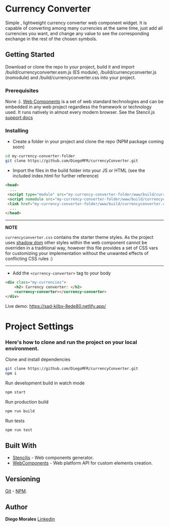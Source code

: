 # Currency Converter

Simple , lightweight currency converter web component widget.
It is capable of converting among many currencies at the same time, just add all currencies you want, and change any value to see the corresponding exchange in the rest of the chosen symbols.

## Getting Started

Download or clone the repo to your project, build it and import /build/currencyconverter.esm.js (ES module), /build/currencyconverter.js (nomodule) and /build/currencyconverter.css into your project.

### Prerequisites

None :). 
[Web Components](https://developer.mozilla.org/en-US/docs/Web/Web_Components) is a set of web standard technologies and can be embedded in any web project regardless the framework or technology used. It runs natively in almost every modern browser. See the Stencil.js [support docs](https://stenciljs.com/docs/browser-support)

### Installing

- Create a folder in your project and clone the repo (NPM package coming soon)

```bash
cd my-currency-converter-folder
git clone https://github.com/DiegoMFR/currencyConverter.git
```

- Import the files in the build folder into your JS or HTML (see the included index.html for further reference)

```html
<head>
  ...
 <script type="module" src="my-currency-converter-folder/www/build/currencyconverter.esm.js"></script>
 <script nomodule src="my-currency-converter-folder/www/build/currencyconverter.js"></script>
 <link href="my-currency-converter-folder/www/build/currencyconverter.css" rel="stylesheet">
  ...
</head>
```
---
**NOTE**

```currencyconverter.css``` contains the starter theme styles. As the project uses [shadow dom](https://developer.mozilla.org/en-US/docs/Web/Web_Components/Using_shadow_DOM) other styles within the web component cannot be overriden in a traditional way, however this file provides a set of CSS vars for customizing your implementation without the unwanted effects of conflicting CSS rules :)

---


- Add the ```<currency-converter>``` tag to your body

```html
<div class="my-currencies">
    <h2> Currency converter: </h2>
    <currency-converter></currency-converter>
</div>
```

Live demo: https://sad-kilby-8ede80.netlify.app/


# Project Settings

### Here's how to clone and run the project on your local environment.

Clone and install dependencies

```bash
git clone https://github.com/DiegoMFR/currencyConverter.git
npm i
```

Run development build in watch mode

```bash
npm start
```

Run production build

```bash
npm run build
```

Run tests

```bash
npm run test
```


## Built With

* [Stenciljs](https://stenciljs.com/) - Web components generator.
* [WebComponents](https://www.webcomponents.org/) - Web platform API for custom elements creation.

## Versioning

[Git](https://git-scm.com/) - [NPM](https://www.npmjs.com/).

## Author

**Diego Morales** [Linkedin](www.linkedin.com/in/diegomfr)

